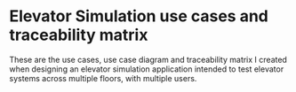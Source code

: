 # Elevator Simulation use cases and traceability matrix
These are the use cases, use case diagram and traceability matrix I created when designing an elevator simulation application intended to test elevator systems across multiple floors, with multiple users.
